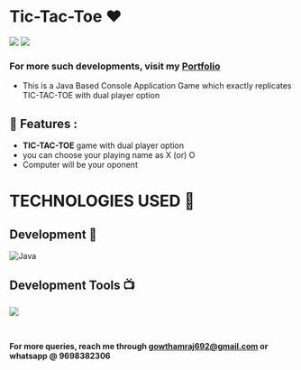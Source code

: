# Tic-Tac-Toe ❤️

![](https://img.shields.io/github/languages/count/gowthamrajk/Tic-Tac-Toe)   ![](https://img.shields.io/github/languages/top/gowthamrajk/Tic-Tac-Toe)

### For more such developments, visit my [Portfolio](https://gowthamrajk.github.io/)

- This is a Java Based Console Application Game which exactly replicates TIC-TAC-TOE with dual player option

## 🔭 Features :

- **TIC-TAC-TOE** game with dual player option
- you can choose your playing name as X (or) O
- Computer will be your oponent

# TECHNOLOGIES USED 📌

## Development 🔭

![Java](https://img.shields.io/static/v1?style=for-the-badge&message=Open+JDK+14&color=007396&label=)

## Development Tools 📺

![](https://img.shields.io/static/v1?style=for-the-badge&message=Eclipse+IDE&color=2C2255&logo=Eclipse+IDE&logoColor=FFFFFF&label=)

<br>

**For more queries, reach me through gowthamraj692@gmail.com or whatsapp @ 9698382306**
